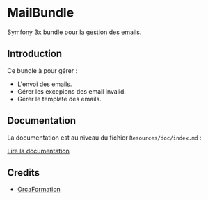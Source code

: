 # MailBundle

Symfony 3x bundle pour la gestion des emails.

Introduction
------------

Ce bundle à pour gérer : 
- L'envoi des emails.
- Gérer les excepions des email invalid.
- Gérer le template des emails.

## Documentation

La documentation est au niveau du fichier `Resources/doc/index.md` :

[Lire la documentation](https://github.com/orcaformation/orcaMailBundle/tree/master/Resources/doc/index.md)

## Credits

- [OrcaFormation](https://github.com/orcaformation)
